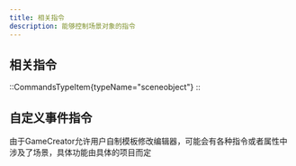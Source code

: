 ```yaml
---
title: 相关指令
description: 能够控制场景对象的指令
---
```


## 相关指令

::CommandsTypeItem{typeName="sceneobject"}
::

## 自定义事件指令

由于GameCreator允许用户自制模板修改编辑器，可能会有各种指令或者属性中涉及了场景，具体功能由具体的项目而定
